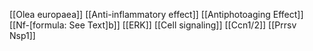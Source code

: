 [[Olea europaea]]
[[Anti-inflammatory effect]]
[[Antiphotoaging Effect]]
[[Nf-[formula: See Text]b]]
[[ERK]]
[[Cell signaling]]
[[Ccn1/2]]
[[Prrsv Nsp1]]
